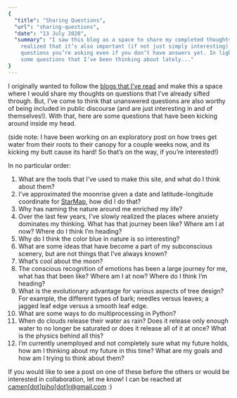 ```yaml
---
{
  "title": "Sharing Questions",
  "url": "sharing-questions",
  "date": "13 July 2020",
  "summary": "I saw this blog as a space to share my completed thoughts, but I’ve
    realized that it’s also important (if not just simply interesting) to share the
    questions you’re asking even if you don’t have answers yet. In light of that, here are
    some questions that I’ve been thinking about lately..."
}
---
```


I originally wanted to follow the
[blogs that I’ve read](https://www.camenpiho.com/recommendations?search=blog) and make
this a space where I would share my thoughts on questions that I’ve already sifted
through. But, I’ve come to think that unanswered questions are also worthy of being included in
public discourse (and are just interesting in and of themselves!). With that, here are
some questions that have been kicking around inside my head.

(side note: I have been working on an exploratory post on how trees get water from their
roots to their canopy for a couple weeks now, and its kicking my butt cause its hard! So
that’s on the way, if you’re interested!)

In no particular order:

1. What are the tools that I’ve used to make this site, and what do I think about them?
1. I’ve approximated the moonrise given a date and latitude-longitude coordinate for
   [StarMap](https://www.camenpiho.com/star-map), how did I do that?
1. Why has naming the nature around me enriched my life?
1. Over the last few years, I’ve slowly realized the places where anxiety dominates my
   thinking. What has that journey been like? Where am I at now? Where do I think I’m
   heading?
1. Why do I think the color blue in nature is so interesting?
1. What are some ideas that have become a part of my subconscious scenery, but are not
   things that I’ve always known?
1. What’s cool about the moon?
1. The conscious recognition of emotions has been a large journey for me, what has that
   been like? Where am I at now? Where do I think I’m heading?
1. What is the evolutionary advantage for various aspects of tree design? For example, the
   different types of bark; needles versus leaves; a jagged leaf edge versus a smooth leaf
   edge.
1. What are some ways to do multiprocessing in Python?
1. When do clouds release their water as rain? Does it release only enough water to no
   longer be saturated or does it release all of it at once? What is the physics behind
   all this?
1. I’m currently unemployed and not completely sure what my future holds, how am I
   thinking about my future in this time? What are my goals and how am I trying to think
   about them?

If you would like to see a post on one of these before the others or would be interested in
collaboration, let me know! I can be reached at
[camen[dot]piho[dot]r@gmail.com](mailto:camen.piho.r@gmail.com) :)
